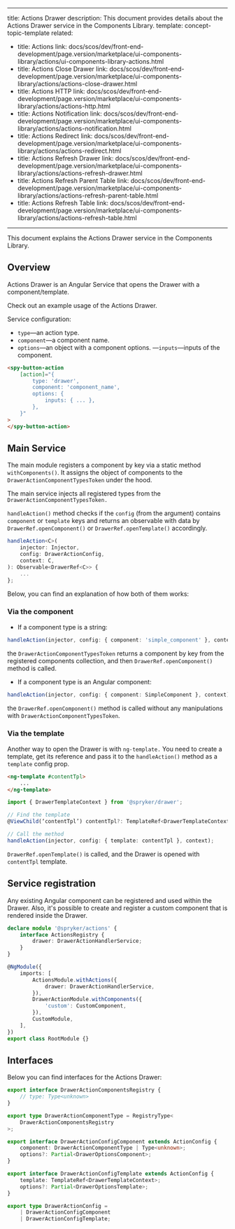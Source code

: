   
---
title: Actions Drawer
description: This document provides details about the Actions Drawer service in the Components Library.
template: concept-topic-template
related:
  - title: Actions
    link: docs/scos/dev/front-end-development/page.version/marketplace/ui-components-library/actions/ui-components-library-actions.html
  - title: Actions Close Drawer
    link: docs/scos/dev/front-end-development/page.version/marketplace/ui-components-library/actions/actions-close-drawer.html
  - title: Actions HTTP
    link: docs/scos/dev/front-end-development/page.version/marketplace/ui-components-library/actions/actions-http.html
  - title: Actions Notification
    link: docs/scos/dev/front-end-development/page.version/marketplace/ui-components-library/actions/actions-notification.html
  - title: Actions Redirect
    link: docs/scos/dev/front-end-development/page.version/marketplace/ui-components-library/actions/actions-redirect.html
  - title: Actions Refresh Drawer
    link: docs/scos/dev/front-end-development/page.version/marketplace/ui-components-library/actions/actions-refresh-drawer.html
  - title: Actions Refresh Parent Table
    link: docs/scos/dev/front-end-development/page.version/marketplace/ui-components-library/actions/actions-refresh-parent-table.html
  - title: Actions Refresh Table
    link: docs/scos/dev/front-end-development/page.version/marketplace/ui-components-library/actions/actions-refresh-table.html

---

This document explains the Actions Drawer service in the Components Library.

## Overview

Actions Drawer is an Angular Service that opens the Drawer with a component/template.

Check out an example usage of the Actions Drawer.

Service configuration:

- `type`—an action type.
- `component`—a component name.
- `options`—an object with a component options.
   —`inputs`—inputs of the component. 

```html
<spy-button-action
    [action]="{
        type: 'drawer',
        component: 'component_name',
        options: {
            inputs: { ... },
        },
    }"
>
</spy-button-action>
```

## Main Service

The main module registers a component by key via a static method `withComponents()`.
It assigns the object of components to the `DrawerActionComponentTypesToken` under the hood.

The main service injects all registered types from the `DrawerActionComponentTypesToken.`

`handleAction()` method checks if the `config` (from the argument) contains `component` or `template` keys and returns an observable with data by `DrawerRef.openComponent()` or `DrawerRef.openTemplate()` accordingly.

```ts
handleAction<C>(
    injector: Injector,
    config: DrawerActionConfig,
    context: C,
): Observable<DrawerRef<C>> {
    ...
};
```

Below, you can find an explanation of how both of them works:

### Via the component

- If a component type is a string:

```ts
handleAction(injector, config: { component: 'simple_component' }, context);
```

the `DrawerActionComponentTypesToken` returns a component by key from the registered components collection, and then `DrawerRef.openComponent()` method is called.

- If a component type is an Angular component:

```ts
handleAction(injector, config: { component: SimpleComponent }, context);
```

the `DrawerRef.openComponent()` method is called without any manipulations with `DrawerActionComponentTypesToken`.

### Via the template

Another way to open the Drawer is with `ng-template.` You need to create a template, get its reference and pass it to the `handleAction()` method as a `template` config prop.

```html
<ng-template #contentTpl>
    ...
</ng-template>
```

```ts
import { DrawerTemplateContext } from '@spryker/drawer';

// Find the template
@ViewChild(‘contentTpl’) contentTpl?: TemplateRef<DrawerTemplateContext>;

// Call the method
handleAction(injector, config: { template: contentTpl }, context);
```

`DrawerRef.openTemplate()` is called, and the Drawer is opened with `contentTpl` template.

## Service registration

Any existing Angular component can be registered and used within the Drawer.
Also, it's possible to create and register a custom component that is rendered inside the Drawer.

```ts
declare module '@spryker/actions' {
    interface ActionsRegistry {
        drawer: DrawerActionHandlerService;
    }
}

@NgModule({
    imports: [
        ActionsModule.withActions({
            drawer: DrawerActionHandlerService,
        }),
        DrawerActionModule.withComponents({
            'custom': CustomComponent,
        }),
        CustomModule,
    ],
})
export class RootModule {}
```

## Interfaces

Below you can find interfaces for the Actions Drawer:

```ts
export interface DrawerActionComponentsRegistry {
    // type: Type<unknown>
}

export type DrawerActionComponentType = RegistryType<
    DrawerActionComponentsRegistry
>;

export interface DrawerActionConfigComponent extends ActionConfig {
    component: DrawerActionComponentType | Type<unknown>;
    options?: Partial<DrawerOptionsComponent>;
}

export interface DrawerActionConfigTemplate extends ActionConfig {
    template: TemplateRef<DrawerTemplateContext>;
    options?: Partial<DrawerOptionsTemplate>;
}

export type DrawerActionConfig =
    | DrawerActionConfigComponent
    | DrawerActionConfigTemplate;
```
